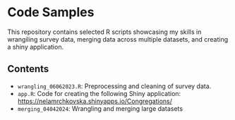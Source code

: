 # Code Samples

This repository contains selected R scripts showcasing my skills in wrangiling survey data, merging data across multiple datasets, and creating a shiny application. 

## Contents

- `wrangling_06062023.R`: Preprocessing and cleaning of survey data.
- `app.R`: Code for creating the following Shiny application: https://nelamrchkovska.shinyapps.io/Congregations/
- `merging_04042024`: Wrangling and merging large datasets 
